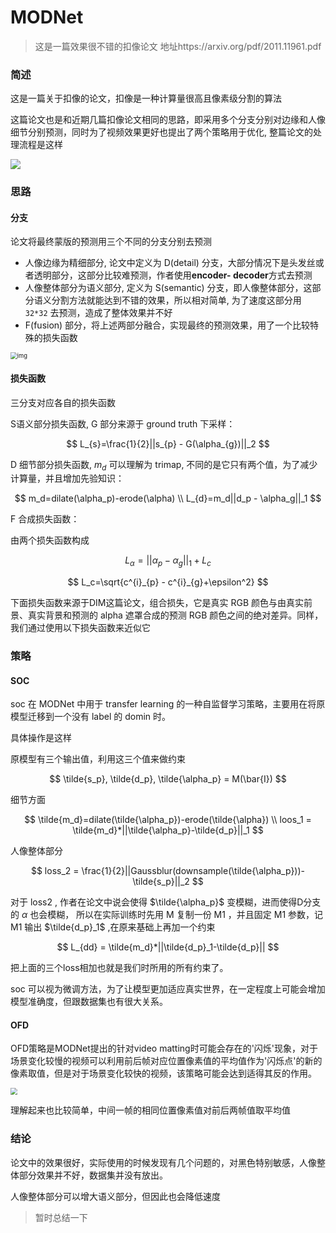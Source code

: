 <head>
	<style type="text/css">h1:first-child {display:none;}</style>
	<script type="text/javascript" src="https://cdnjs.cloudflare.com/ajax/libs/mathjax/2.7.7/latest.js?config=TeX-MML-AM_CHTML"></script>
    <script type="text/x-mathjax-config">
        MathJax.Hub.Config({
            tex2jax: {
            skipTags: ['script', 'noscript', 'style', 'textarea', 'pre'],
            inlineMath: [['$','$']]
            }
        });
    </script>
</head>

# MODNet

> 这是一篇效果很不错的扣像论文 地址https://arxiv.org/pdf/2011.11961.pdf

### 简述

这是一篇关于扣像的论文，扣像是一种计算量很高且像素级分割的算法

这篇论文也是和近期几篇扣像论文相同的思路，即采用多个分支分别对边缘和人像细节分别预测，同时为了视频效果更好也提出了两个策略用于优化, 整篇论文的处理流程是这样

![](https://cdn.jsdelivr.net/gh/lblbk/picgo/work/modnetstruct.png)

### 思路

#### 分支

论文将最终蒙版的预测用三个不同的分支分别去预测

- 人像边缘为精细部分, 论文中定义为 D(detail) 分支，大部分情况下是头发丝或者透明部分，这部分比较难预测，作者使用**encoder- decoder**方式去预测
- 人像整体部分为语义部分, 定义为 S(semantic) 分支，即人像整体部分，这部分语义分割方法就能达到不错的效果，所以相对简单, 为了速度这部分用 `32*32` 去预测，造成了整体效果并不好
- F(fusion) 部分，将上述两部分融合，实现最终的预测效果，用了一个比较特殊的损失函数

<img src="https://cdn.nlark.com/yuque/0/2021/png/1622145/1618388442455-4a5d7466-154d-404e-acac-c2644b6d0a5b.png" alt="img" style="zoom:67%;" />

#### 损失函数

三分支对应各自的损失函数

S语义部分损失函数, G 部分来源于 ground truth 下采样：

$$
L_{s}=\frac{1}{2}||s_{p} - G(\alpha_{g})||_2
$$

D 细节部分损失函数, $m_d$ 可以理解为 trimap, 不同的是它只有两个值，为了减少计算量，并且增加先验知识：

$$
m_d=dilate(\alpha_p)-erode(\alpha) \\
L_{d}=m_d||d_p - \alpha_g||_1
$$

F 合成损失函数：

由两个损失函数构成

$$
L_{\alpha}=||\alpha_p - \alpha_g||_1 + L_{c}
$$

$$
L_c=\sqrt{c^{i}_{p} - c^{i}_{g}+\epsilon^2}
$$

下面损失函数来源于DIM这篇论文，组合损失，它是真实 RGB 颜色与由真实前景、真实背景和预测的 alpha 遮罩合成的预测 RGB 颜色之间的绝对差异。同样，我们通过使用以下损失函数来近似它

### 策略

#### SOC

soc 在 MODNet 中用于 transfer learning 的一种自监督学习策略，主要用在将原模型迁移到一个没有 label 的 domin 时。

具体操作是这样

原模型有三个输出值，利用这三个值来做约束

$$
\tilde{s_p}, \tilde{d_p}, \tilde{\alpha_p} = M(\bar{I})
$$

细节方面

$$
\tilde{m_d}=dilate(\tilde{\alpha_p})-erode(\tilde{\alpha}) \\
loos_1 = \tilde{m_d}*||\tilde{\alpha_p}-\tilde{d_p}||_1
$$

人像整体部分

$$
loss_2 = \frac{1}{2}||Gaussblur(downsample(\tilde{\alpha_p}))-\tilde{s_p}||_2
$$

对于 loss2 , 作者在论文中说会使得 $\tilde{\alpha_p}$ 变模糊，进而使得D分支的 $\alpha$ 也会模糊， 所以在实际训练时先用 M 复制一份 M1 ，并且固定 M1 参数，记 M1 输出 $\tilde{d_p}_1$ ,在原来基础上再加一个约束

$$
L_{dd} = \tilde{m_d}*||\tilde{d_p}_1-\tilde{d_p}||
$$



把上面的三个loss相加也就是我们时所用的所有约束了。

soc 可以视为微调方法，为了让模型更加适应真实世界，在一定程度上可能会增加模型准确度，但跟数据集也有很大关系。

#### OFD

OFD策略是MODNet提出的针对video matting时可能会存在的'闪烁'现象，对于场景变化较慢的视频可以利用前后帧对应位置像素值的平均值作为'闪烁点'的新的像素取值，但是对于场景变化较快的视频，该策略可能会达到适得其反的作用。

<img src="https://cdn.jsdelivr.net/gh/lblbk/picgo/work/modnetofd.png" style="zoom:67%;" />

理解起来也比较简单，中间一帧的相同位置像素值对前后两帧值取平均值

### 结论

论文中的效果很好，实际使用的时候发现有几个问题的，对黑色特别敏感，人像整体部分效果并不好，数据集并没有放出。

人像整体部分可以增大语义部分，但因此也会降低速度

> 暂时总结一下